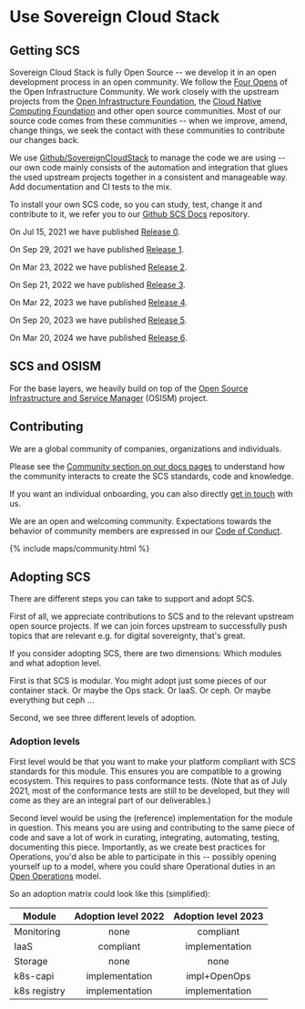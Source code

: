 # Use Sovereign Cloud Stack

## Getting SCS

Sovereign Cloud Stack is fully Open Source -- we develop it in an open
development process in an open community. We follow the
[Four Opens](https://openinfra.dev/four-opens/) of the Open Infrastructure
Community. We work closely with the upstream projects from the
[Open Infrastructure Foundation](https://openinfra.dev/), the
[Cloud Native Computing Foundation](https://cncf.io/) and other open
source communities. Most of our source code comes from these
communities -- when we improve, amend, change things, we seek the
contact with these communities to contribute our changes back.

We use [Github/SovereignCloudStack](https://github.com/SovereignCloudStack/) to
manage the code we are using -- our own code mainly
consists of the automation and integration that glues the used
upstream projects together in a consistent and manageable way.
Add documentation and CI tests to the mix.

To install your own SCS code, so you can study, test, change it
and contribute to it, we refer you to our
[Github SCS Docs](https://github.com/SovereignCloudStack/Docs/)
repository.

On Jul 15, 2021 we have published [Release 0](https://github.com/SovereignCloudStack/release-notes/blob/main/Release0.md).

On Sep 29, 2021 we have published [Release 1](https://github.com/SovereignCloudStack/release-notes/blob/main/Release1.md).

On Mar 23, 2022 we have published [Release 2](https://github.com/SovereignCloudStack/release-notes/blob/main/Release2.md).

On Sep 21, 2022 we have published [Release 3](https://github.com/SovereignCloudStack/release-notes/blob/main/Release3.md).

On Mar 22, 2023 we have published [Release 4](https://github.com/SovereignCloudStack/release-notes/blob/main/Release4.md).

On Sep 20, 2023 we have published [Release 5](https://github.com/SovereignCloudStack/release-notes/blob/main/Release5.md).

On Mar 20, 2024 we have published [Release 6](https://github.com/SovereignCloudStack/release-notes/blob/main/Release6.md).

## SCS and OSISM

For the base layers, we heavily build on top of the
[Open Source Infrastructure and Service Manager](https://osism.tech/) (OSISM)
project.

## Contributing

We are a global community of companies, organizations and individuals.

Please see the [Community section on our docs pages](https://docs.scs.community/community/)
to understand how the community interacts to create the SCS standards, code and knowledge.
<!--We have created a [Contributor Guide](https://scs.community/docs/contributor/) that documents some of policies and processes we have chosen.-->
If you want an individual onboarding, you can also directly
[get in touch](mailto:project@scs.sovereignit.de) with us.

We are an open and welcoming community.
Expectations towards the behavior of community members are
expressed in our [Code of Conduct](https://github.com/SovereignCloudStack/.github/blob/main/CODE_OF_CONDUCT.md).

{% include maps/community.html %}

## Adopting SCS

There are different steps you can take to support and adopt SCS.

First of all, we appreciate contributions to SCS and to the relevant
upstream open source projects. If we can join forces upstream to
successfully push topics that are relevant e.g. for digital sovereignty,
that's great.

If you consider adopting SCS, there are two dimensions: Which modules
and what adoption level.

First is that SCS is modular. You might adopt just some pieces of
our container stack. Or maybe the Ops stack. Or IaaS. Or ceph.
Or maybe everything but ceph ...

Second, we see three different levels of adoption.

### Adoption levels

First level would be that you want to make your platform compliant with SCS
standards for this module. This ensures you are compatible to a growing
ecosystem.  This requires to pass conformance tests. (Note that as of July
2021, most of the conformance tests are still to be developed, but they will
come as they are an integral part of our deliverables.)

Second level would be using the (reference) implementation for the module
in question. This means you are using and contributing to the same piece
of code and save a lot of work in curating, integrating, automating,
testing, documenting this piece. Importantly, as we create best practices
for Operations, you'd also be able to participate in this -- possibly
opening yourself up to a model, where you could share Operational
duties in an [Open Operations](http://openoperations.org/) model.

So an adoption matrix could look like this (simplified):

<div class="table-responsive" markdown="1">

| Module       | Adoption level 2022 | Adoption level 2023 |
|--------------|:-------------------:|:-------------------:|
| Monitoring   |     none            |  compliant          |
| IaaS         |     compliant       |  implementation     |
| Storage      |     none            |  none               |
| k8s-capi     |     implementation  |  impl+OpenOps       |
| k8s registry |     implementation  |  implementation     |

</div>
